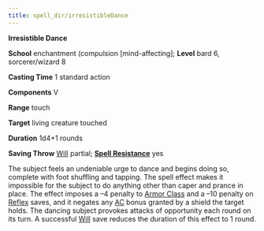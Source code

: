 ```yaml
---
title: spell_dir/irresistibleDance
---
```

 **Irresistible Dance**

**School** enchantment (compulsion [mind-affecting]; **Level** bard 6, sorcerer/wizard 8

**Casting Time** 1 standard action

**Components** V

**Range** touch

**Target** living creature touched

**Duration** 1d4+1 rounds

**Saving Throw** [Will](../combat#_will) partial; **[Spell Resistance](../glossary#_spell-resistance)** yes

The subject feels an undeniable urge to dance and begins doing so, complete with foot shuffling and tapping. The spell effect makes it impossible for the subject to do anything other than caper and prance in place. The effect imposes a –4 penalty to [Armor Class](../combat#_armor-class) and a –10 penalty on [Reflex](../combat#_reflex) saves, and it negates any [AC](../combat#_armor-class) bonus granted by a shield the target holds. The dancing subject provokes attacks of opportunity each round on its turn. A successful [Will](../combat#_will) save reduces the duration of this effect to 1 round.

